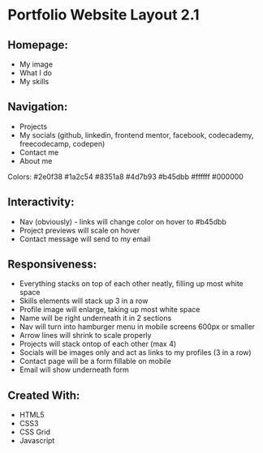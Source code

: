 # Portfolio Website Layout 2.1

## Homepage:
- My image
- What I do
- My skills

## Navigation:
- Projects
- My socials (github, linkedin, frontend mentor, facebook, codecademy, freecodecamp, codepen)
- Contact me
- About me

Colors: 
#2e0f38
#1a2c54
#8351a8
#4d7b93
#b45dbb
#ffffff
#000000

## Interactivity:
- Nav (obviously) - links will change color on hover to #b45dbb
- Project previews will scale on hover
- Contact message will send to my email

## Responsiveness:
- Everything stacks on top of each other neatly, filling up most white space
- Skills elements will stack up 3 in a row
- Profile image will enlarge, taking up most white space
- Name will be right underneath it in 2 sections
- Nav will turn into hamburger menu in mobile screens 600px or smaller
- Arrow lines will shrink to scale properly
- Projects will stack ontop of each other (max 4)
- Socials will be images only and act as links to my profiles (3 in a row)
- Contact page will be a form fillable on mobile
- Email will show underneath form

## Created With:
- HTML5
- CSS3
- CSS Grid
- Javascript
